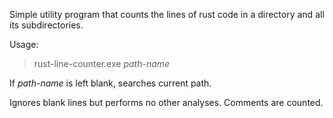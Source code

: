Simple utility program that counts the lines of rust code in a directory and all its subdirectories.

Usage:

>rust-line-counter.exe *path-name*


If *path-name* is left blank, searches current path. 

Ignores blank lines but performs no other analyses. Comments are counted.

